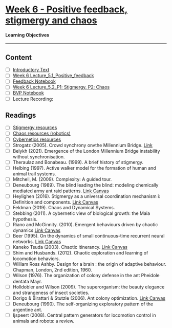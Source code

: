# [Week 6 - Positive feedback, stigmergy and chaos](https://canvas.sussex.ac.uk/courses/31028/pages/week-6-positive-feedback-stigmergy-and-chaos?module_item_id=1499196)
#### Learning Objectives

---

## Content
- [ ] [Introductory Text](https://canvas.sussex.ac.uk/courses/31028/pages/week-6-positive-feedback-stigmergy-and-chaos?module_item_id=1499196#:~:text=Cybernetics%3A%20Cybernetics%20resources-,Notes,-Positive%20feedback)
- [ ] [Week 6 Lecture_5.1_Positive_feedback](https://canvas.sussex.ac.uk/courses/31028/files/5606907?wrap=1)
- [ ] [Feedback Notebook](https://canvas.sussex.ac.uk/courses/31028/pages/week-6-positive-feedback-stigmergy-and-chaos?module_item_id=1499196#:~:text=Cybernetics%3A%20Cybernetics%20resources-,Notes,-Positive%20feedback)
- [ ] [Week 6 Lecture_5.2_P1: Stigmergy, P2: Chaos](https://canvas.sussex.ac.uk/courses/31028/files/5608013?wrap=1)
- [ ] [BVP Notebook](https://canvas.sussex.ac.uk/courses/31028/files/5539168?wrap=1)
- [ ] Lecture Recording:

## Readings
- [ ] [Stigmergy resources](https://canvas.sussex.ac.uk/courses/31028/pages/stigmergy-self-organisation-and-collective-behaviour-resources)
- [ ] [Chaos resources (robotics)](https://canvas.sussex.ac.uk/courses/31028/pages/robotics-resources)
- [ ] [Cybernetics resources](https://canvas.sussex.ac.uk/courses/31028/pages/cybernetics-resources)
- [ ] Strogatz (2005). Crowd synchrony onvthe Millennium Bridge. [Link](https://www.nature.com/articles/438043a)
- [ ] Belykh (2021). Emergence of the London Millennium Bridge instability without synchronisation.
- [ ] Theraulaz and Bonabeau. (1999). A brief history of stigmergy.
- [ ] Helbing (1997). Active walker model for the formation of human and animal trail systems.
- [ ] Mitchell, M. (2009). Complexity: A guided tour.
- [ ] Deneubourg (1989). The blind leading the blind: modeling chemically mediated army ant raid patterns. [Link Canvas](https://canvas.sussex.ac.uk/courses/31028/files/5539537?wrap=1)
- [ ] Heylighen (2016). Stigmergy as a universal coordination mechanism i: Definition and components. [Link Canvas](https://canvas.sussex.ac.uk/courses/31028/files/5540202?wrap=1)
- [ ] Feldman (2019). Chaos and Dynamical Systems.
- [ ] Stebbing (2011). A cybernetic view of biological growth: the Maia hypothesis. 
- [ ] Riano and McGinnity. (2010). Emergent behaviours driven by chaotic dynamics [Link Canvas](https://canvas.sussex.ac.uk/courses/31028/files/5540151?wrap=1)
- [ ] Beer (1995). On the dynamics of small continuous-time recurrent neural networks. [Link Canvas](https://canvas.sussex.ac.uk/courses/31028/files/5540067?wrap=1)
- [ ] Kaneko Tsuda (2003). Chaotic itinerancy. [Link Canvas](https://canvas.sussex.ac.uk/courses/31028/files/5540229?wrap=1)
- [ ] Shim and Husbands. (2012). Chaotic exploration and learning of locomotion behaviors.
- [ ] William Ross Ashby. Design for a brain : the origin of adaptive behaviour. Chapman, London, 2nd edition, 1960.
- [ ] Wilson (1976). The organization of colony defense in the ant Pheidole dentata Mayr. 
- [ ] Holldobler and Wilson (2009). The superorganism: the beauty elegance and strangeness of insect societies.
- [ ] Dorigo & Birattari & Stutzle (2006). Ant colony optimization. [Link Canvas](https://canvas.sussex.ac.uk/courses/31028/files/5540205?wrap=1)
- [ ] Deneubourg  (1990). The self-organizing exploratory pattern of the argentine ant.
- [ ] Ijspeert (2008). Central pattern generators for locomotion control in animals and robots: a review.
